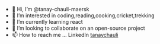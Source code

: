 - 👋 Hi, I’m @tanay-chauli-maersk
- 👀 I’m interested in coding,reading,cooking,cricket,trekking
- 🌱 I’m currently learning react
- 💞️ I’m looking to collaborate on an open-source project
- 📫 How to reach me ... LinkedIn [tanaychauli](https://www.linkedin.com/in/tanaychauli/)

<!---
tanay-chauli-maersk/tanay-chauli-maersk is a ✨ special ✨ repository because its `README.md` (this file) appears on your GitHub profile.
You can click the Preview link to take a look at your changes.
--->
